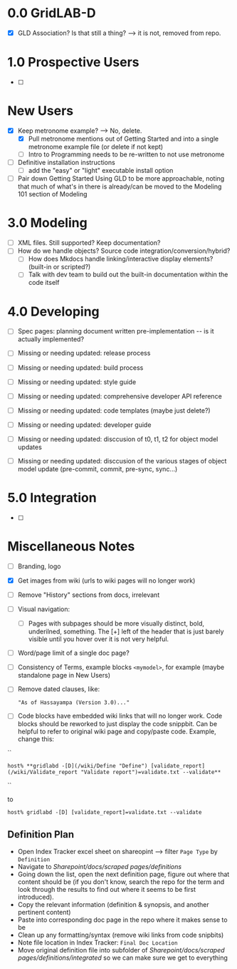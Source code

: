 # 0.0 GridLAB-D
- [x] GLD Association? Is that still a thing? --> it is not, removed from repo.

# 1.0 Prospective Users
- [ ] 

# New Users
- [x] Keep metronome example? --> No, delete.
    - [x] Pull metronome mentions out of Getting Started and into a single metronome example 
    file (or delete if not kept) 
    - [ ] Intro to Programming needs to be re-written to not use metronome
- [ ] Definitive installation instructions
    - [ ] add the "easy" or "light" executable install option
- [ ] Pair down Getting Started Using GLD to be more approachable, noting that much of what's in there is already/can be moved to the Modeling 101 section of Modeling

# 3.0 Modeling
- [ ] XML files. Still supported? Keep documentation?
- [ ] How do we handle objects? Source code integration/conversion/hybrid?
    - [ ] How does Mkdocs handle linking/interactive display elements? 
        (built-in or scripted?)
    - [ ] Talk with dev team to build out the built-in documentation within the code itself

# 4.0 Developing
- [ ] Spec pages: planning document written pre-implementation -- is it actually implemented?
- [ ] Missing or needing updated: release process
- [ ] Missing or needing updated: build process
- [ ] Missing or needing updated: style guide
- [ ] Missing or needing updated: comprehensive developer API reference
- [ ] Missing or needing updated: code templates (maybe just delete?)
- [ ] Missing or needing updated: developer guide
- [ ] Missing or needing updated: disccusion of t0, t1, t2 for object model updates
- [ ] Missing or needing updated: disccusion of the various stages of object model update (pre-commit, commit, pre-sync, sync...)


# 5.0 Integration
- [ ] 

# Miscellaneous Notes
- [ ] Branding, logo
- [x] Get images from wiki (urls to wiki pages will no longer work)
- [ ] Remove "History" sections from docs, irrelevant 
- [ ] Visual navigation:
    - [ ] Pages with subpages should be more visually distinct, bold, underilned, something. The [+] left of the header that is just barely visible until you hover over it is not very helpful.
- [ ] Word/page limit of a single doc page?
- [ ] Consistency of Terms, example blocks `<mymodel>`, for example (maybe standalone page in New Users)
- [ ] Remove dated clauses, like:

    `"As of Hassayampa (Version 3.0)..."`
- [ ] Code blocks have embedded wiki links that will no longer work. Code blocks should be reworked to just display the code snippbit. Can be helpful to refer to original wiki page and copy/paste code. Example, change this:


``
    
    
    host% **gridlabd -[D](/wiki/Define "Define") [validate_report](/wiki/Validate_report "Validate report")=validate.txt --validate**
    

``

to
    
    
    host% gridlabd -[D] [validate_report]=validate.txt --validate
  


## Definition Plan
- Open Index Tracker excel sheet on shareopint --> filter `Page Type` by `Definition`
- Navigate to *Sharepoint/docs/scraped pages/definitions*
- Going down the list, open the next definition page, figure out where that content should be (if you don't know, search the repo for the term and look through the results to find out where it seems to be first introduced).
- Copy the relevant information (definition & synopsis, and another pertinent content)
- Paste into corresponding doc page in the repo where it makes sense to be
- Clean up any formatting/syntax (remove wiki links from code snipbits)
- Note file location in Index Tracker: `Final Doc Location`
- Move original definition file into subfolder of *Sharepoint/docs/scraped pages/definitions/integrated* so we can make sure we get to everything